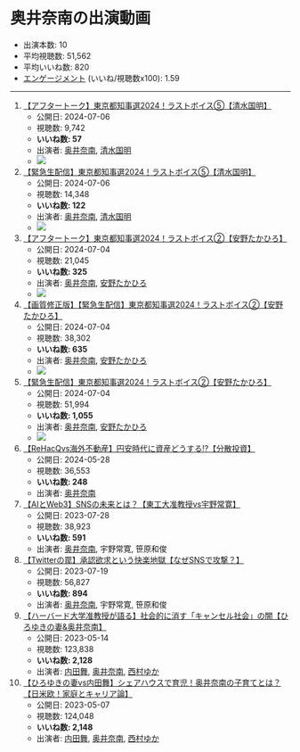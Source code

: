 # 奥井奈南の出演動画

- 出演本数: 10
- 平均視聴数: 51,562
- 平均いいね数: 820
- [エンゲージメント](/rehacq_fan/engagement) (いいね/視聴数x100): 1.59


----

1.  [【アフタートーク】東京都知事選2024！ラストボイス⑤【清水国明】](/rehacq_fan/ids/5HpGgafTymQ "wikilink")
    -   公開日: 2024-07-06
    -   視聴数: 9,742
    -   **いいね数: 57**
    -   出演者: [奥井奈南](/rehacq_fan/people/奥井奈南 "wikilink"), [清水国明](/rehacq_fan/people/清水国明 "wikilink")
    - [![](https://img.youtube.com/vi/5HpGgafTymQ/hqdefault.jpg)](https://www.youtube.com/watch?v=5HpGgafTymQ)
1.  [【緊急生配信】東京都知事選2024！ラストボイス⑤【清水国明】](/rehacq_fan/ids/mrT6JTGsKkk "wikilink")
    -   公開日: 2024-07-06
    -   視聴数: 14,348
    -   **いいね数: 122**
    -   出演者: [奥井奈南](/rehacq_fan/people/奥井奈南 "wikilink"), [清水国明](/rehacq_fan/people/清水国明 "wikilink")
    - [![](https://img.youtube.com/vi/mrT6JTGsKkk/hqdefault.jpg)](https://www.youtube.com/watch?v=mrT6JTGsKkk)
1.  [【アフタートーク】東京都知事選2024！ラストボイス②【安野たかひろ】](/rehacq_fan/ids/7NYcEDXYTVo "wikilink")
    -   公開日: 2024-07-04
    -   視聴数: 21,045
    -   **いいね数: 325**
    -   出演者: [奥井奈南](/rehacq_fan/people/奥井奈南 "wikilink"), [安野たかひろ](/rehacq_fan/people/安野たかひろ "wikilink")
    - [![](https://img.youtube.com/vi/7NYcEDXYTVo/hqdefault.jpg)](https://www.youtube.com/watch?v=7NYcEDXYTVo)
1.  [【画質修正版】【緊急生配信】東京都知事選2024！ラストボイス②【安野たかひろ】](/rehacq_fan/ids/39a4Z4s-Kd8 "wikilink")
    -   公開日: 2024-07-04
    -   視聴数: 38,302
    -   **いいね数: 635**
    -   出演者: [奥井奈南](/rehacq_fan/people/奥井奈南 "wikilink"), [安野たかひろ](/rehacq_fan/people/安野たかひろ "wikilink")
    - [![](https://img.youtube.com/vi/39a4Z4s-Kd8/hqdefault.jpg)](https://www.youtube.com/watch?v=39a4Z4s-Kd8)
1.  [【緊急生配信】東京都知事選2024！ラストボイス②【安野たかひろ】](/rehacq_fan/ids/7NXiwGwdQNc "wikilink")
    -   公開日: 2024-07-04
    -   視聴数: 51,994
    -   **いいね数: 1,055**
    -   出演者: [奥井奈南](/rehacq_fan/people/奥井奈南 "wikilink"), [安野たかひろ](/rehacq_fan/people/安野たかひろ "wikilink")
    - [![](https://img.youtube.com/vi/7NXiwGwdQNc/hqdefault.jpg)](https://www.youtube.com/watch?v=7NXiwGwdQNc)
1.  [【ReHacQvs海外不動産】円安時代に資産どうする!?【分散投資】](/rehacq_fan/ids/a7AFbWCj3BE "wikilink")
    -   公開日: 2024-05-28
    -   視聴数: 36,553
    -   **いいね数: 248**
    -   出演者: [奥井奈南](/rehacq_fan/people/奥井奈南 "wikilink")
1.  [【AIとWeb3】SNSの未来とは？【東工大准教授vs宇野常寛】](/rehacq_fan/ids/7UxmBMhI_O4 "wikilink")
    -   公開日: 2023-07-28
    -   視聴数: 38,923
    -   **いいね数: 591**
    -   出演者: [奥井奈南](/rehacq_fan/people/奥井奈南 "wikilink"), 宇野常寛, 笹原和俊
1.  [【Twitterの罠】承認欲求という快楽地獄【なぜSNSで攻撃？】](/rehacq_fan/ids/7YR8jOkTECw "wikilink")
    -   公開日: 2023-07-19
    -   視聴数: 56,827
    -   **いいね数: 894**
    -   出演者: [奥井奈南](/rehacq_fan/people/奥井奈南 "wikilink"), 宇野常寛, 笹原和俊
1.  [【ハーバード大学准教授が語る】社会的に消す「キャンセル社会」の闇【ひろゆきの妻&奥井奈南】](/rehacq_fan/ids/5ewJM30SM3M "wikilink")
    -   公開日: 2023-05-14
    -   視聴数: 123,838
    -   **いいね数: 2,128**
    -   出演者: [内田舞](/rehacq_fan/people/内田舞 "wikilink"), [奥井奈南](/rehacq_fan/people/奥井奈南 "wikilink"), [西村ゆか](/rehacq_fan/people/西村ゆか "wikilink")
1.  [【ひろゆきの妻vs内田舞】シェアハウスで育児！奥井奈南の子育てとは？【日米欧！家庭とキャリア論】](/rehacq_fan/ids/1B4C0wc2PLY "wikilink")
    -   公開日: 2023-05-07
    -   視聴数: 124,048
    -   **いいね数: 2,148**
    -   出演者: [内田舞](/rehacq_fan/people/内田舞 "wikilink"), [奥井奈南](/rehacq_fan/people/奥井奈南 "wikilink"), [西村ゆか](/rehacq_fan/people/西村ゆか "wikilink")
